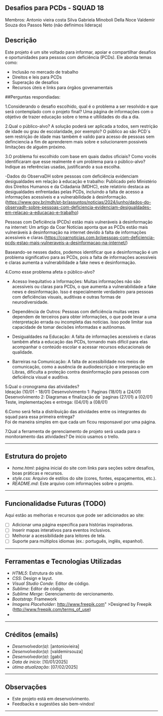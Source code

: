 ## Desafios para PCDs - SQUAD 18
Membros:
Antonio vieira costa Silva
Gabriela Minoboli Della Noce
Valdemir Souza dos Passos Neto
(não definimos lideraça)

## Descrição
Este projeto é um site voltado para informar, apoiar e compartilhar desafios e oportunidades para pessoas com deficiência (PCDs). Ele aborda temas como:
- Inclusão no mercado de trabalho
- Direitos e leis para PCDs
- Superação de desafios
- Recursos úteis e links para órgãos govenamentais

##Perguntas respondiadas:

1.Considerando o desafio escolhido, qual é o problema a ser resolvido e que será contemplado com o projeto final?
Uma página de informações com o objetivo de trazer educação sobre o tema e ultilidades do dia a dia.

2.Qual o público-alvo? A solução poderá ser aplicada a todos, sem restrição de idade ou grau de escolaridade, por exemplo? 
O público ao são PCD´s sem restrição de idade mas também é valido para acesso de pessoas sem definciencia a fim de aprenderem mais sobre e solucionarem possiveis limitações de alguém próximo.

3.O problema foi escolhido com base em quais dados oficiais? Como vocês identificaram que esse realmente é um problema para o público-alvo? Indique as referências usadas, justificando a sua escolha. 

-Dados do ObservaDH sobre pessoas com deficiência evidenciam desigualdades em relação à educação e trabalho: Publicado pelo Ministério dos Direitos Humanos e da Cidadania (MDHC), este relatório destaca as desigualdades enfrentadas pelas PCDs, incluindo a falta de acesso a informações acessíveis e a vulnerabilidade à desinformação. (https://www.gov.br/mdh/pt-br/assuntos/noticias/2024/junho/dados-do-observadh-sobre-pessoas-com-deficiencia-evidenciam-desigualdades-em-relacao-a-educacao-e-trabalho)

Pessoas com Deficiência (PCDs) estão mais vulneráveis à desinformação na internet: Um artigo da Coar Notícias aponta que as PCDs estão mais vulneráveis à desinformação na internet devido à falta de informações acessíveis e claras.(https://coarnoticias.com.br/pessoas-com-deficiencia-pcds-estao-mais-vulneraveis-a-desinformacao-na-internet/)

Baseando-se nesses dados, podemos identificar que a desinformação é um problema significativo para as PCDs, pois a falta de informações acessíveis e claras aumenta a vulnerabilidade a fake news e desinformação.

4.Como esse problema afeta o público-alvo? 
- Acesso Inequitativo a Informações: Muitas informações não são acessíveis ou claras para PCDs, o que aumenta a vulnerabilidade a fake news e desinformação. Isso é especialmente verdadeiro para pessoas com deficiências visuais, auditivas e outras formas de neurodiversidade.

- Dependência de Outros: Pessoas com deficiência muitas vezes dependem de terceiros para obter informações, o que pode levar a uma interpretação errada ou incompleta das notícias. Isso pode limitar sua capacidade de tomar decisões informadas e autônomas.

- Desigualdades na Educação: A falta de informações acessíveis e claras também afeta a educação das PCDs, tornando mais difícil para elas acompanhar o conteúdo escolar e acessar recursos educacionais de qualidade.

- Barreiras na Comunicação: A falta de acessibilidade nos meios de comunicação, como a ausência de audiodescrição e interpretação em Libras, dificulta a proteção contra desinformação para pessoas com deficiência visual e auditiva.

5.Qual o cronograma das atividades?  
Ideação (10/01 - 18/01)
Desenvolvimento 1: Paginas (18/01) a (24/01)
Desenvolvimento 2: Diagramas e finalização de ´paginas (27/01) a (02/01)
Teste, implementações e entrega: (04/01) a (08/01)

6.Como será feita a distribuição das atividades entre os integrantes do squad para essa primeira entrega?  
Foi de maneira simples em que cada um ficou responsavel por uma página.

7.Qual a ferramenta de gerenciamento de projeto será usada para o monitoramento das atividades?
De inicio usamos o trello.

---

## Estrutura do projeto
- *home.html*: página inicial do site com links para seções sobre  desafios, boas práticas e recursos.
- *style.css*: Arquivo de estilos do site (cores, fontes, espaçamentos, etc.).
- *README.md*: Este arquivo com informações sobre o projeto.
---

## Funcionalidadse Futuras (TODO)
Aqui estão as melhorias e recursos que pode ser adicionados ao site:
- [ ] Adicionar uma página específica para histórias inspiradoras.
- [ ] Inserir mapas interativos para eventos inclusivos.
- [ ] Melhorar a acessibilidade para leitores de tela.
- [ ] Suporte para múltiplos idiomas (ex.: português, inglês, espanhol).

---

## Ferramentas e Tecnologias Utilizadas
- *HTML5*: Estrutura do site.
- *CSS*: Design e layut.
- *Visual Studio Conde*: Editor de código.
- *Sublime*: Editor de código.
- *Sublime Merge*: Gerenciamento de vercionamento.
- *Bootstrap*: Framework
- *Imagens Placeholder*: http://www.freepik.com" >Designed by Freepik (http://www.freepik.com/terms_of_use)
- 
---

## Créditos (emails)
- *Desenvolvedor(a)*: [antoniovieira]
- *Desenvolvedor(a)*: [valdemirsouza]
- *Desenvolvedor(a)*: [gabi]
- *Data de início*: [10/01/2025]
- *ùtima atualização*: [07/02/2025]

---
## Observações
- Este projeto está em desenvolvimento.
- Feedbacks e sugestões são bem-vindos!
---
